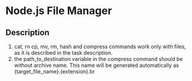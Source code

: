 # Node.js File Manager

## Description
1. cat, rn cp, mv, rm, hash and compress commands work only with files, as it is described in the task description.
2. the path_to_destination variable in the compress command should be without archive name. This name will be generated automatically as {target_file_name}.{extension}.br
